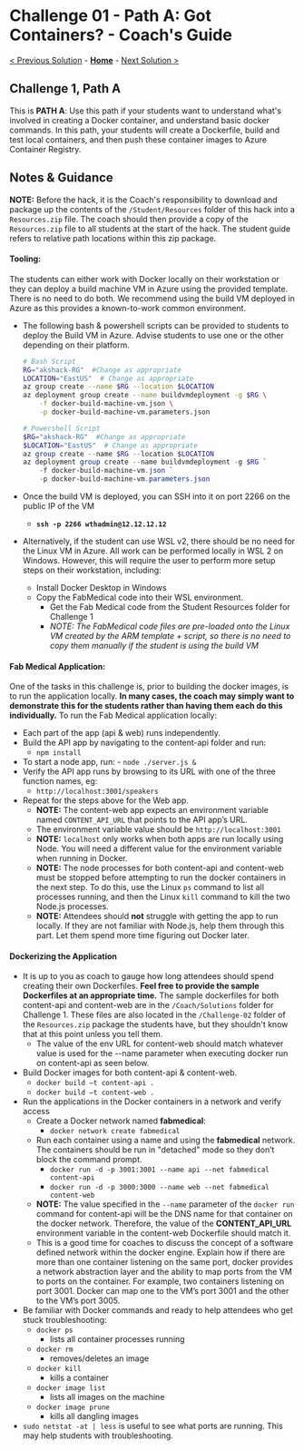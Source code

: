 # Challenge 01 - Path A: Got Containers? - Coach's Guide 

[< Previous Solution](./Solution-01.md) - **[Home](./README.md)** - [Next Solution >](./Solution-02A.md)

## Challenge 1, Path A

This is **PATH A**: Use this path if your students want to understand what's involved in creating a Docker container, and understand basic docker commands.  In this path, your students will create a Dockerfile, build and test local containers, and then push these container images to Azure Container Registry.

## Notes & Guidance

**NOTE:** Before the hack, it is the Coach's responsibility to download and package up the contents of the `/Student/Resources` folder of this hack into a `Resources.zip` file. The coach should then provide a copy of the `Resources.zip` file to all students at the start of the hack.  The student guide refers to relative path locations within this zip package.

#### Tooling:
The students can either work with Docker locally on their workstation or they can deploy a build machine VM in Azure using the provided template.  There is no need to do both.  We recommend using the build VM deployed in Azure as this provides a known-to-work common environment.

  - The following bash & powershell scripts can be provided to students to deploy the Build VM in Azure. Advise students to use one or the other depending on their platform.
	```bash
	# Bash Script
	RG="akshack-RG"  #Change as appropriate
	LOCATION="EastUS"  # Change as appropriate
	az group create --name $RG --location $LOCATION
	az deployment group create --name buildvmdeployment -g $RG \
    	-f docker-build-machine-vm.json \
		-p docker-build-machine-vm.parameters.json
	```
	```Powershell
	# Powershell Script
	$RG="akshack-RG"  #Change as appropriate
	$LOCATION="EastUS"  # Change as appropriate
	az group create --name $RG --location $LOCATION
	az deployment group create --name buildvmdeployment -g $RG `
    	-f docker-build-machine-vm.json `
		-p docker-build-machine-vm.parameters.json
	```

  - Once the build VM is deployed, you can SSH into it on port 2266 on the public IP of the VM
	- **`ssh -p 2266 wthadmin@12.12.12.12`**

- Alternatively, if the student can use WSL v2, there should be no need for the Linux VM in Azure. All work can be performed locally in WSL 2 on Windows.  However, this will require the user to perform more setup steps on their workstation, including:
	- Install Docker Desktop in Windows
	- Copy the FabMedical code into their WSL environment.
      - Get the Fab Medical code from the Student Resources folder for Challenge 1
      - _NOTE: The FabMedical code files are pre-loaded onto the Linux VM created by the ARM template + script, so there is no need to copy them manually if the student is using the build VM_

#### Fab Medical Application:
One of the tasks in this challenge is, prior to building the docker images, is to run the application locally.  **In many cases, the coach may simply want to demonstrate this for the students rather than having them each do this individually.**  To run the Fab Medical application locally:
- Each part of the app (api & web) runs independently.
- Build the API app by navigating to the content-api folder and run:
   	- `npm install`
- To start a node app, run:
       - `node ./server.js &`
- Verify the API app runs by browsing to its URL with one of the three function names, eg: 
   	- `http://localhost:3001/speakers`
- Repeat for the steps above for the Web app.
	- **NOTE:** The content-web app expects an environment variable named `CONTENT_API_URL` that points to the API app’s URL.
	- The environment variable value should be `http://localhost:3001`
	- **NOTE:** `localhost` only works when both apps are run locally using Node. You will need a different value for the environment variable when running in Docker.
	- **NOTE:** The node processes for both content-api and content-web must be stopped before attempting to run the docker containers in the next step. To do this, use the Linux `ps` command to list all processes running, and then the Linux `kill` command to kill the two Node.js processes.
	- **NOTE:** Attendees should **not** struggle with getting the app to run locally.  If they are not familiar with Node.js, help them through this part.  Let them spend more time figuring out Docker later.

#### Dockerizing the Application
- It is up to you as coach to gauge how long attendees should spend creating their own Dockerfiles.  **Feel free to provide the sample Dockerfiles at an appropriate time.**  The sample dockerfiles for both content-api and content-web are in the `/Coach/Solutions` folder for Challenge 1. These files are also located in the `/Challenge-02` folder of the `Resources.zip` package the students have, but they shouldn't know that at this point unless you tell them.
	- The value of the env URL for content-web should match whatever value is used for the --name parameter when executing docker run on content-api as seen below.
- Build Docker images for both content-api & content-web. 
	- `docker build –t content-api .`
	- `docker build –t content-web .`
- Run the applications in the Docker containers in a network and verify access
	- Create a Docker network named **fabmedical**: 
		- `docker network create fabmedical`
	- Run each container using a name and using the **fabmedical** network. The containers should be run in "detached" mode so they don’t block the command prompt.
		- `docker run -d -p 3001:3001 --name api --net fabmedical content-api`
		- `docker run -d -p 3000:3000 --name web --net fabmedical content-web`
	- **NOTE:** The value specified in the `--name` parameter of the `docker run` command for content-api will be the DNS name for that container on the docker network.  Therefore, the value of the **CONTENT_API_URL** environment variable in the content-web Dockerfile should match it.
	- This is a good time for coaches to discuss the concept of a software defined network within the docker engine.  Explain how if there are more than one container listening on the same port, docker provides a network abstraction layer and the ability to map ports from the VM to ports on the container. For example, two containers listening on port 3001. Docker can map one to the VM’s port 3001 and the other to the VM’s port 3005.
- Be familiar with Docker commands and ready to help attendees who get stuck troubleshooting:
	- `docker ps `
		- lists all container processes running
	- `docker rm `
    	- removes/deletes an image
	- `docker kill `
    	- kills a container
	- `docker image list `
    	- lists all images on the machine
	- `docker image prune `
    	- kills all dangling images
- `sudo netstat -at | less` is useful to see what ports are running. This may help students with troubleshooting.



